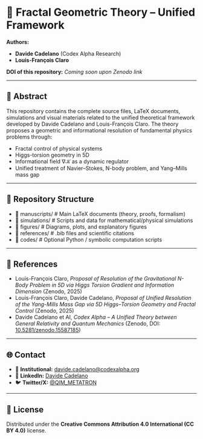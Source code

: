 # 🧠 Fractal Geometric Theory – Unified Framework

**Authors:**  
- **Davide Cadelano** (Codex Alpha Research)  
- **Louis-François Claro**

**DOI of this repository:** _Coming soon upon Zenodo link_

---

## 📜 Abstract

This repository contains the complete source files, LaTeX documents, simulations and visual materials related to the unified theoretical framework developed by Davide Cadelano and Louis-François Claro. The theory proposes a geometric and informational resolution of fundamental physics problems through:

- Fractal control of physical systems  
- Higgs-torsion geometry in 5D  
- Informational field $\nabla \mathcal{K}$ as a dynamic regulator  
- Unified treatment of Navier–Stokes, N-body problem, and Yang–Mills mass gap

---

## 📂 Repository Structure

- 📁 manuscripts/ # Main LaTeX documents (theory, proofs, formalism) 
- 📁 simulations/ # Scripts and data for mathematical/physical simulations
- 📁 figures/ # Diagrams, plots, and explanatory figures
- 📁 references/ # .bib files and scientific citations
- 📁 codes/ # Optional Python / symbolic computation scripts
   
---

## 📌 References

- Louis-François Claro, *Proposal of Resolution of the Gravitational N-Body Problem in 5D via Higgs Torsion Gradient and Information Dimension* (Zenodo, 2025)
- Louis-François Claro, Davide Cadelano, *Proposal of Unified Resolution of the Yang-Mills Mass Gap via 5D Higgs–Torsion Geometry and Fractal Control* (Zenodo, 2025)
- Davide Cadelano et AI, *Codex Alpha – A Unified Theory between General Relativity and Quantum Mechanics* (Zenodo, DOI: [10.5281/zenodo.15587185](https://doi.org/10.5281/zenodo.15587185))

---

## 🌐 Contact

- 📧 **Institutional:** davide.cadelano@codexalpha.org  
- 🔗 **LinkedIn:** [Davide Cadelano](https://www.linkedin.com/in/davide-cadelano-5b68a936a)  
- 🐦 **Twitter/X:** [@QIM_METATRON](https://twitter.com/QIM_METATRON)

---

## 📄 License

Distributed under the **Creative Commons Attribution 4.0 International (CC BY 4.0)** license.

